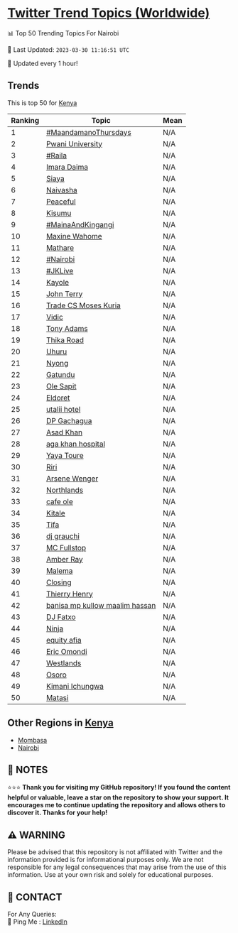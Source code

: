 [Twitter Trend Topics (Worldwide)](https://github.com/ErcinDedeoglu/Twitter-Trend-Topics)
==========


📊 Top 50 Trending Topics For Nairobi

📆 Last Updated: `2023-03-30 11:16:51 UTC`

🔧 Updated every 1 hour!


## Trends

This is top 50 for [Kenya](</Kenya>)

| Ranking | Topic | Mean |
| ------- | ------------ | ------------ |
| 1 | [#MaandamanoThursdays](http://twitter.com/search?q=%23MaandamanoThursdays) | N/A |
| 2 | [Pwani University](http://twitter.com/search?q=Pwani+University) | N/A |
| 3 | [#Raila](http://twitter.com/search?q=%23Raila) | N/A |
| 4 | [Imara Daima](http://twitter.com/search?q=Imara+Daima) | N/A |
| 5 | [Siaya](http://twitter.com/search?q=Siaya) | N/A |
| 6 | [Naivasha](http://twitter.com/search?q=Naivasha) | N/A |
| 7 | [Peaceful](http://twitter.com/search?q=Peaceful) | N/A |
| 8 | [Kisumu](http://twitter.com/search?q=Kisumu) | N/A |
| 9 | [#MainaAndKingangi](http://twitter.com/search?q=%23MainaAndKingangi) | N/A |
| 10 | [Maxine Wahome](http://twitter.com/search?q=Maxine+Wahome) | N/A |
| 11 | [Mathare](http://twitter.com/search?q=Mathare) | N/A |
| 12 | [#Nairobi](http://twitter.com/search?q=%23Nairobi) | N/A |
| 13 | [#JKLive](http://twitter.com/search?q=%23JKLive) | N/A |
| 14 | [Kayole](http://twitter.com/search?q=Kayole) | N/A |
| 15 | [John Terry](http://twitter.com/search?q=John+Terry) | N/A |
| 16 | [Trade CS Moses Kuria](http://twitter.com/search?q=Trade+CS+Moses+Kuria) | N/A |
| 17 | [Vidic](http://twitter.com/search?q=Vidic) | N/A |
| 18 | [Tony Adams](http://twitter.com/search?q=Tony+Adams) | N/A |
| 19 | [Thika Road](http://twitter.com/search?q=Thika+Road) | N/A |
| 20 | [Uhuru](http://twitter.com/search?q=Uhuru) | N/A |
| 21 | [Nyong](http://twitter.com/search?q=Nyong) | N/A |
| 22 | [Gatundu](http://twitter.com/search?q=Gatundu) | N/A |
| 23 | [Ole Sapit](http://twitter.com/search?q=Ole+Sapit) | N/A |
| 24 | [Eldoret](http://twitter.com/search?q=Eldoret) | N/A |
| 25 | [utalii hotel](http://twitter.com/search?q=utalii+hotel) | N/A |
| 26 | [DP Gachagua](http://twitter.com/search?q=DP+Gachagua) | N/A |
| 27 | [Asad Khan](http://twitter.com/search?q=Asad+Khan) | N/A |
| 28 | [aga khan hospital](http://twitter.com/search?q=aga+khan+hospital) | N/A |
| 29 | [Yaya Toure](http://twitter.com/search?q=Yaya+Toure) | N/A |
| 30 | [Riri](http://twitter.com/search?q=Riri) | N/A |
| 31 | [Arsene Wenger](http://twitter.com/search?q=Arsene+Wenger) | N/A |
| 32 | [Northlands](http://twitter.com/search?q=Northlands) | N/A |
| 33 | [cafe ole](http://twitter.com/search?q=cafe+ole) | N/A |
| 34 | [Kitale](http://twitter.com/search?q=Kitale) | N/A |
| 35 | [Tifa](http://twitter.com/search?q=Tifa) | N/A |
| 36 | [dj grauchi](http://twitter.com/search?q=dj+grauchi) | N/A |
| 37 | [MC Fullstop](http://twitter.com/search?q=MC+Fullstop) | N/A |
| 38 | [Amber Ray](http://twitter.com/search?q=Amber+Ray) | N/A |
| 39 | [Malema](http://twitter.com/search?q=Malema) | N/A |
| 40 | [Closing](http://twitter.com/search?q=Closing) | N/A |
| 41 | [Thierry Henry](http://twitter.com/search?q=Thierry+Henry) | N/A |
| 42 | [banisa mp kullow maalim hassan](http://twitter.com/search?q=banisa+mp+kullow+maalim+hassan) | N/A |
| 43 | [DJ Fatxo](http://twitter.com/search?q=DJ+Fatxo) | N/A |
| 44 | [Ninja](http://twitter.com/search?q=Ninja) | N/A |
| 45 | [equity afia](http://twitter.com/search?q=equity+afia) | N/A |
| 46 | [Eric Omondi](http://twitter.com/search?q=Eric+Omondi) | N/A |
| 47 | [Westlands](http://twitter.com/search?q=Westlands) | N/A |
| 48 | [Osoro](http://twitter.com/search?q=Osoro) | N/A |
| 49 | [Kimani Ichungwa](http://twitter.com/search?q=Kimani+Ichungwa) | N/A |
| 50 | [Matasi](http://twitter.com/search?q=Matasi) | N/A |



## Other Regions in [Kenya](</Kenya>)

* [Mombasa](</Kenya/Mombasa.md>)
* [Nairobi](</Kenya/Nairobi.md>)



## 📝 NOTES

⭐⭐⭐ **Thank you for visiting my GitHub repository! If you found the content helpful or valuable, leave a star on the repository to show your support. It encourages me to continue updating the repository and allows others to discover it. Thanks for your help!**


## ⚠️ WARNING

Please be advised that this repository is not affiliated with Twitter and the information provided is for informational purposes only. We are not responsible for any legal consequences that may arise from the use of this information. Use at your own risk and solely for educational purposes.


## 📨 CONTACT

 For Any Queries:  
            🏓 Ping Me : [LinkedIn](https://www.linkedin.com/in/ercindedeoglu/)
